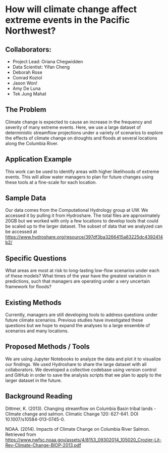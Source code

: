 
# How will climate change affect extreme events in the Pacific Northwest?
## Collaborators:
* Project Lead: Oriana Chegwidden
* Data Scientist: Yifan Cheng
* Deborah Rose
* Conrad Koziol
* Jason Won!
* Amy De Luna
* Tek Jung Mahat

## The Problem
Climate change is expected to cause an increase in the frequency and severity of many extreme events. Here, we use a large dataset of deterministic streamflow projections under a variety of scenarios to explore the effects of climate change on droughts and floods at several locations along the Columbia River.

## Application Example
This work can be used to identify areas with higher likelihoods of extreme events. This will allow water managers to plan for future changes using these tools at a fine-scale for each location.

## Sample Data
Our data comes from the Computational Hydrology group at UW. We accessed it by pulling it from Hydroshare. The total files are approximately 20GB but we worked with only a few locations to develop tools that could be scaled up to the larger dataset. The subset of data that we analyzed can be accessed at https://www.hydroshare.org/resource/397df3ba3266415a83225dc4392414b2/

## Specific Questions
What areas are most at risk to long-lasting low-flow scenarios under each of these models?
What times of the year have the greatest variation in predictions, such that managers are operating under a very uncertain framework for floods?

## Existing Methods
Currently, managers are still developing tools to address questions under future climate scenarios. Previous studies have investigated these questions but we hope to expand the analyses to a large ensemble of scenarios and many locations.

## Proposed Methods / Tools
We are using Jupyter Notebooks to analyze the data and plot it to visualize our findings. We used Hydroshare to share the large dataset with all collaborators. We developed a collective codebase using version control and GitHub in order to save the analysis scripts that we plan to apply to the larger dataset in the future.

## Background Reading
Dittmer, K. (2013). Changing streamflow on Columbia Basin tribal lands - Climate change and salmon. Climatic Change 120: 627-641. DOI 10.1007/s10584-013-0745-0.

NOAA. (2014). Impacts of Climate Change on Columbia River Salmon. Retrieved from https://www.nwfsc.noaa.gov/assets/4/8153_09302014_105020_Crozier-Lit-Rev-Climate-Change-BIOP-2013.pdf
